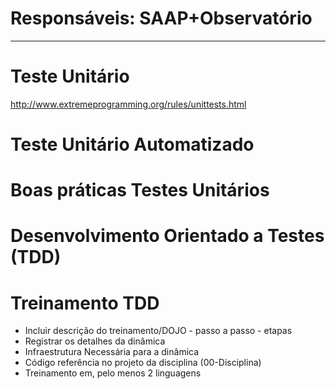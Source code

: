# **Responsáveis: SAAP+Observatório**

***


# Teste Unitário
http://www.extremeprogramming.org/rules/unittests.html

# Teste Unitário Automatizado

# Boas práticas Testes Unitários

# Desenvolvimento Orientado a Testes (TDD)

# Treinamento TDD

- Incluir descrição do treinamento/DOJO - passo a passo - etapas
- Registrar os detalhes da dinâmica
- Infraestrutura Necessária para a dinâmica
- Código referência no projeto da disciplina (00-Disciplina)
- Treinamento em, pelo menos 2 linguagens
